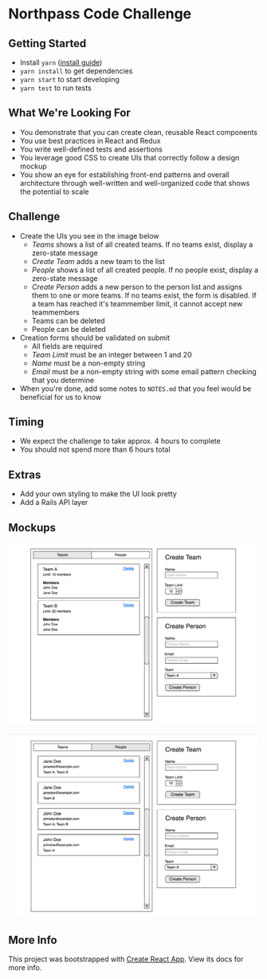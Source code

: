 # Northpass Code Challenge

## Getting Started
- Install `yarn` ([install guide](https://yarnpkg.com/lang/en/docs/install/#mac-stable))
- `yarn install` to get dependencies
- `yarn start` to start developing
- `yarn test` to run tests

## What We're Looking For
- You demonstrate that you can create clean, reusable React components
- You use best practices in React and Redux
- You write well-defined tests and assertions
- You leverage good CSS to create UIs that correctly follow a design mockup
- You show an eye for establishing front-end patterns and overall architecture
  through well-written and well-organized code that shows the potential to scale

## Challenge
- Create the UIs you see in the image below
  - _Teams_ shows a list of all created teams. If no teams exist, display a
    zero-state message
  - _Create Team_ adds a new team to the list
  - _People_ shows a list of all created people. If no people exist, display a
    zero-state message
  - _Create Person_ adds a new person to the person list and assigns them to
    one or more teams. If no teams exist, the form is disabled. If a team has
    reached it's teammember limit, it cannot accept new teammembers
  - Teams can be deleted
  - People can be deleted
- Creation forms should be validated on submit
  - All fields are required
  - _Team Limit_ must be an integer between 1 and 20
  - _Name_ must be a non-empty string
  - _Email_ must be a non-empty string with some email pattern checking that
    you determine
- When you're done, add some notes to `NOTES.md` that you feel would be
  beneficial for us to know

## Timing
- We expect the challenge to take approx. 4 hours to complete
- You should not spend more than 6 hours total

## Extras
- Add your own styling to make the UI look pretty
- Add a Rails API layer

## Mockups
![Mock A](./public/mock_a.png)


![Mock B](./public/mock_b.png)

## More Info

This project was bootstrapped with
[Create React App](https://github.com/facebookincubator/create-react-app). View
its docs for more info.

